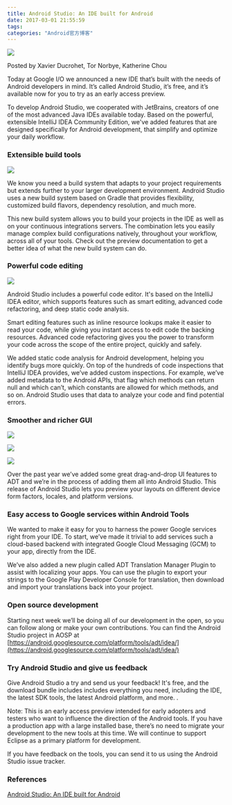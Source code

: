 ```yaml
---
title: Android Studio: An IDE built for Android
date: 2017-03-01 21:55:59
tags:
categories: "Android官方博客"
---
```


![](/images/categories/android/android-developer-blog/android_developer_blog.png)

Posted by Xavier Ducrohet, Tor Norbye, Katherine Chou

Today at Google I/O we announced a new IDE that’s built with the needs of Android developers in mind. It’s called Android Studio, it’s free, and it’s available now for you to try as an early access preview.

To develop Android Studio, we cooperated with JetBrains, creators of one of the most advanced Java IDEs available today. Based on the powerful, extensible IntelliJ IDEA Community Edition, we've added features that are designed specifically for Android development, that simplify and optimize your daily workflow.

### Extensible build tools

![](/images/categories/android/android-developer-blog/011/Studio_table.png)

We know you need a build system that adapts to your project requirements but extends further to your larger development environment. Android Studio uses a new build system based on Gradle that provides flexibility, customized build flavors, dependency resolution, and much more.

This new build system allows you to build your projects in the IDE as well as on your continuous integrations servers. The combination lets you easily manage complex build configurations natively, throughout your workflow, across all of your tools. Check out the preview documentation to get a better idea of what the new build system can do.
<!--more-->
### Powerful code editing

![](/images/categories/android/android-developer-blog/011/laptop600.png)

Android Studio includes a powerful code editor. It's based on the IntelliJ IDEA editor, which supports features such as smart editing, advanced code refactoring, and deep static code analysis.

Smart editing features such as inline resource lookups make it easier to read your code, while giving you instant access to edit code the backing resources. Advanced code refactoring gives you the power to transform your code across the scope of the entire project, quickly and safely.

We added static code analysis for Android development, helping you identify bugs more quickly. On top of the hundreds of code inspections that IntelliJ IDEA provides, we’ve added custom inspections. For example, we’ve added metadata to the Android APIs, that flag which methods can return null and which can’t, which constants are allowed for which methods, and so on. Android Studio uses that data to analyze your code and find potential errors.

### Smoother and richer GUI

![](/images/categories/android/android-developer-blog/011/ide-refactor.png)

![](/images/categories/android/android-developer-blog/011/ide-smart.png)

![](/images/categories/android/android-developer-blog/011/ide-resourcelookup2.png)

Over the past year we’ve added some great drag-and-drop UI features to ADT and we’re in the process of adding them all into Android Studio. This release of Android Studio lets you preview your layouts on different device form factors, locales, and platform versions.

### Easy access to Google services within Android Tools

We wanted to make it easy for you to harness the power Google services right from your IDE. To start, we’ve made it trivial to add services such a cloud-based backend with integrated Google Cloud Messaging (GCM) to your app, directly from the IDE.

We’ve also added a new plugin called ADT Translation Manager Plugin to assist with localizing your apps. You can use the plugin to export your strings to the Google Play Developer Console for translation, then download and import your translations back into your project.

### Open source development

Starting next week we’ll be doing all of our development in the open, so you can follow along or make your own contributions. You can find the Android Studio project in AOSP at [https://android.googlesource.com/platform/tools/adt/idea/](https://android.googlesource.com/platform/tools/adt/idea/)

### Try Android Studio and give us feedback

Give Android Studio a try and send us your feedback! It's free, and the download bundle includes includes everything you need, including the IDE, the latest SDK tools, the latest Android platform, and more. .

Note: This is an early access preview intended for early adopters and testers who want to influence the direction of the Android tools. If you have a production app with a large installed base, there’s no need to migrate your development to the new tools at this time. We will continue to support Eclipse as a primary platform for development.

If you have feedback on the tools, you can send it to us using the Android Studio issue tracker.

### References

[Android Studio: An IDE built for Android](https://android-developers.googleblog.com/2013/05/android-studio-ide-built-for-android.html)
